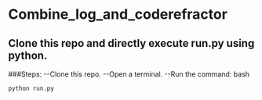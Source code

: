 # Combine_log_and_coderefractor
## Clone this repo and directly execute run.py using python. 

###Steps:
--Clone this repo.
--Open a terminal.
--Run the command:
bash
````
python run.py
````

